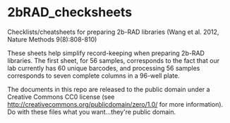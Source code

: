 2bRAD_checksheets
=================

Checklists/cheatsheets for preparing 2b-RAD libraries (Wang et al. 2012, Nature Methods 9(8):808-810)

These sheets help simplify record-keeping when preparing 2b-RAD libraries.  The first sheet, for 56 samples, corresponds to the fact that our lab currently has 60 unique barcodes, and processing 56 samples corresponds to seven complete columns in a 96-well plate.

The documents in this repo are released to the public domain under a Creative Commons CC0 license (see http://creativecommons.org/publicdomain/zero/1.0/ for more information). Do with these files what you want...they're public domain.
